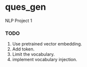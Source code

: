 # ques_gen
NLP Project 1


### TODO
  1) Use pretrained vector embedding.
  2) Add <unk> token.
  3) Limit the vocabulary.
  4) implement vocabulary injection.
